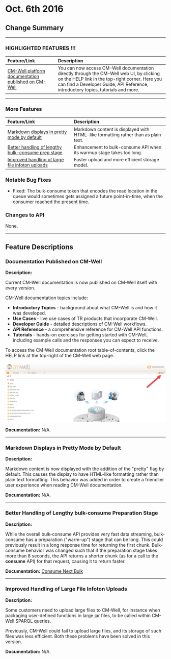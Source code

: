 # Oct. 6th 2016

## Change Summary

-----------------------
### HIGHLIGHTED FEATURES !!!

Feature/Link | Description
:-------------|:-----------
[CM-Well platform documentation published on CM-Well](#hdr1) | You can now access CM-Well documentation directly through the CM-Well web UI, by clicking on the HELP link in the top-right corner. Here you can find a Developer Guide, API Reference, introductory topics, tutorials and more.

-----------------------

### More Features

Feature/Link | Description
:-------------|:-----------
[Markdown displays in pretty mode by default](#hdr2) | Markdown content is displayed with HTML-like formatting rather than as plain text.
[Better handling of lengthy bulk-consume prep stage](#hdr3) | Enhancement to bulk-consume API when its warmup stage takes too long.
[Improved handling of large file infoton uploads](#hdr4) | Faster upload and more efficient storage model.

### Notable Bug Fixes

* Fixed: The bulk-consume token that encodes the read location in the queue would sometimes gets assigned a future point-in-time, when the consumer reached the present time.

### Changes to API	

None.


------------------------------

## Feature Descriptions

<a name="hdr1"></a>
### Documentation Published on CM-Well

**Description:**

Current CM-Well documentation is now published on CM-Well itself with every version. 

CM-Well documentation topics include:

* **Introductory Topics** - background about what CM-Well is and how it was developed.
* **Use Cases** - live use cases of TR products that incorporate CM-Well.
* **Developer Guide** - detailed descriptions of CM-Well workflows.
* **API Reference**	- a comprehensive reference for CM-Well API functions.
* **Tutorials**	- hands-on exercises for getting started with CM-Well, including example calls and the responses you can expect to receive.

To access the CM-Well documentation root table-of-contents, click the HELP link at the top-right of the CM-Well web page.

<img src="../../_Images/cm-well-help-link.png"/>


**Documentation:** N/A.

----------

<a name="hdr2"></a>
### Markdown Displays in Pretty Mode by Default

**Description:**

Markdown content is now displayed with the addition of the "pretty" flag by default. This causes the display to have HTML-like formatting rather than plain text formatting. This behavior was added in order to create a friendlier user experience when reading CM-Well documentation.

**Documentation:** N/A.

----------

<a name="hdr3"></a>
### Better Handling of Lengthy bulk-consume Preparation Stage

**Description:**

While the overall bulk-consume API provides very fast data streaming, bulk-consume has a preparation ("warm-up") stage that can be long. This could previously result in a long response time for returning the first chunk. Bulk-consume behavior was changed such that if the preparation stage takes more than 8 seconds, the API returns a shorter chunk (as for a call to the **consume** API) for that request, causing it to return faster.

**Documentation:** [Consume Next Bulk](../../APIReference/Stream/API.Stream.ConsumeNextBulk.md)

----------

<a name="hdr4"></a>
### Improved Handling of Large File Infoton Uploads

**Description:**

Some customers need to upload large files to CM-Well, for instance when packaging user-defined functions in large jar files, to be called within CM-Well SPARQL queries.

Previously, CM-Well could fail to upload large files, and its storage of such files was less efficient. Both these problems have been solved in this version.

**Documentation:** N/A.


